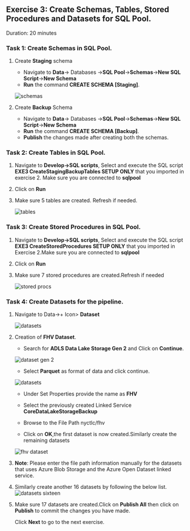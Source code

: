 ## Exercise 3: Create Schemas, Tables, Stored Procedures and Datasets for SQL Pool.

Duration: 20 minutes

### Task 1: Create Schemas in SQL Pool.

1. Create **Staging** schema

    - Navigate to **Data**-> Databases ->**SQL Pool**->**Schemas**->**New SQL Script**->**New Schema**
    - **Run** the command **CREATE SCHEMA [Staging]**.
  
    ![schemas ](images/17.png)
  
2. Create **Backup** Schema

    - Navigate to **Data**-> Databases ->**SQL Pool**->**Schemas**->**New SQL Script**->**New Schema**
    - **Run** the command **CREATE SCHEMA [Backup]**.
    - **Publish** the changes made after creating both the schemas.
   
   
### Task 2: Create Tables in SQL Pool.
 
 1. Navigate to **Develop->SQL scripts**, Select and execute the SQL script **EXE3 CreateStagingBackupTables SETUP ONLY** that you imported in exercise 2. Make sure you are connected to **sqlpool**
 
 2. Click on **Run**
 
 3. Make sure 5 tables are created. Refresh if needed.
 
    ![tables ](images/18.png)

 
### Task 3: Create Stored Procedures in SQL Pool.
 
1. Navigate to **Develop->SQL scripts**, Select and execute the SQL script **EXE3 CreateStoredProcedures SETUP ONLY** that you imported in Exercise 2.Make sure you are connected to **sqlpool**

2. Click on **Run** 

3. Make sure 7 stored procedures are created.Refresh if needed

   ![stored procs ](images/19.png)

### Task 4: Create Datasets for the pipeline.

1. Navigate to Data->+ Icon> **Dataset**

   ![datasets](images/020.png)

2. Creation of **FHV Dataset**.

   - Search for **ADLS Data Lake Storage Gen 2** and Click on **Continue**.

   ![dataset gen 2](images/021.png)

   - Select **Parquet** as format of data and click continue.

   ![datasets](images/22.png)
 
   - Under Set Properties provide the name as **FHV**
   
   - Select the previously created Linked Service **CoreDataLakeStorageBackup**
   
   - Browse to the File Path nyctlc/fhv
   
   - Click on **OK**,the first dataset is now created.Similarly create the remaining datasets

   ![fhv dataset](images/23.png)
   
2. **Note**: Please enter the file path information manually for the datasets that uses Azure Blob Storage and the Azure Open Dataset linked service.

3. Similarly create another 16 datasets by following the below list.
   ![datasets sixteen ](images/024.png)

4. Make sure 17 datasets are created.Click on **Publish All** then click on **Publish** to commit the changes you have made.
   
   Click **Next** to go to the next exercise.
